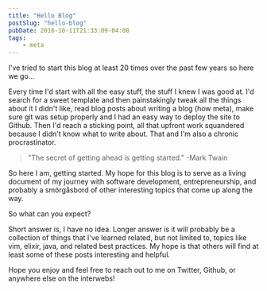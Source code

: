 ```yaml
---
title: "Hello Blog"
postSlug: "hello-blog"
pubDate: 2016-10-11T21:33:09-04:00
tags:
    - meta
---
```

I've tried to start this blog at least 20 times over the past few years so here we go...

Every time I'd start with all the easy stuff, the stuff I knew I was good at. I'd search for a sweet template and then painstakingly tweak all the things about it I didn't like, read blog posts about writing a blog (how meta), make sure git was setup properly and I had an easy way to deploy the site to Github. Then I'd reach a sticking point, all that upfront work squandered because I didn't know what to write about. That and I'm also a chronic procrastinator.

> "The secret of getting ahead is getting started." -Mark Twain

So here I am, getting started. My hope for this blog is to serve as a living document of my journey with software development, entrepreneurship, and probably a smörgåsbord of other interesting topics that come up along the way.

So what can you expect?

Short answer is, I have no idea. Longer answer is it will probably be a collection of things that I've learned related, but not limited to, topics like vim, elixir, java, and related best practices. My hope is that others will find at least some of these posts interesting and helpful.

Hope you enjoy and feel free to reach out to me on Twitter, Github, or anywhere else on the interwebs!
